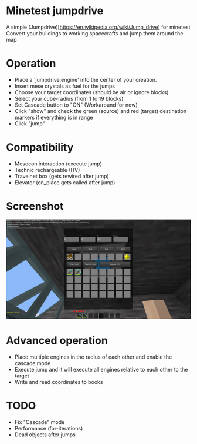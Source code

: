 Minetest jumpdrive
======

A simple (Jumpdrive)[https://en.wikipedia.org/wiki/Jump_drive] for minetest
Convert your buildings to working spacecrafts and jump them around the map

# Operation

* Place a 'jumpdrive:engine' into the center of your creation.
* Insert mese crystals as fuel for the jumps
* Choose your target coordinates (should be air or ignore blocks)
* Select your cube-radius (from 1 to 19 blocks)
* Set Cascade button to "ON" (Workaround for now)
* Click "show" and check the green (source) and red (target) destination markers if everything is in range
* Click "jump"

# Compatibility

* Mesecon interaction (execute jump)
* Technic rechargeable (HV)
* Travelnet box (gets rewired after jump)
* Elevator (on_place gets called after jump)


# Screenshot

![](screenshots/screenshot_20180507_200309.png?raw=true)

# Advanced operation

* Place multiple engines in the radius of each other and enable the cascade mode
* Execute jump and it will execute all engines relative to each other to the target
* Write and read coordinates to books

# TODO

* Fix "Cascade" mode
* Performance (for-iterations)
* Dead objects after jumps

